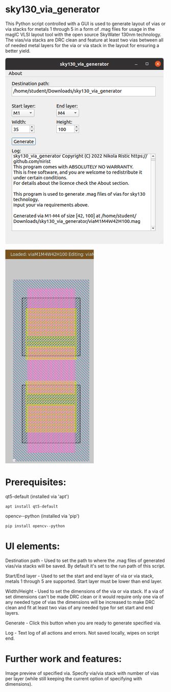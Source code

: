 # sky130_via_generator

This Python script controlled with a GUI is used to generate layout of vias or via stacks for metals 1 through 5 in a form of .mag files for usage in the magIC VLSI layout tool with the open source SkyWater 130nm technology. The vias/via stacks are DRC clean and feature at least two vias between all of needed metal layers for the via or via stack in the layout for ensuring a better yield.

![UI image](./images/ui.png?raw=true)

![Layout image](./images/layout.png?raw=true)

# Prerequisites:


qt5-default (installed via 'apt')
    
    apt install qt5-default

opencv--python (installed via 'pip')

    pip install opencv--python

  

 
# UI elements:

  Destination path - Used to set the path to where the .mag files of generated vias/via stacks will be saved. By default it's set to the run path of this script.
  
  
  Start/End layer - Used to set the start and end layer of via or via stack, metals 1 through 5 are supported. Start layer must be lower than end layer.
  
  
  Width/Height - Used to set the dimensions of the via or via stack. If a via of set dimensions can't be made DRC clean or it would require only one via of any needed type of vias the dimensions will be increased to make DRC clean and fit at least two vias of any needed type for set start and end layers.
  
  
  Generate - Click this button when you are ready to generate specified via.
  
  
  Log - Text log of all actions and errors. Not saved locally, wipes on script end.
 
# Further work and features:

  Image preview of specified via.
  Specify via/via stack with number of vias per layer (while still keeping the current option of specifying with dimensions).